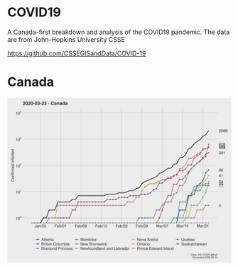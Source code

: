 # COVID19
A Canada-first breakdown and analysis of the COVID19 pandemic. The data are from John-Hopkins University CSSE 

https://github.com/CSSEGISandData/COVID-19

# Canada
![](Canada_2020-03-23.png)